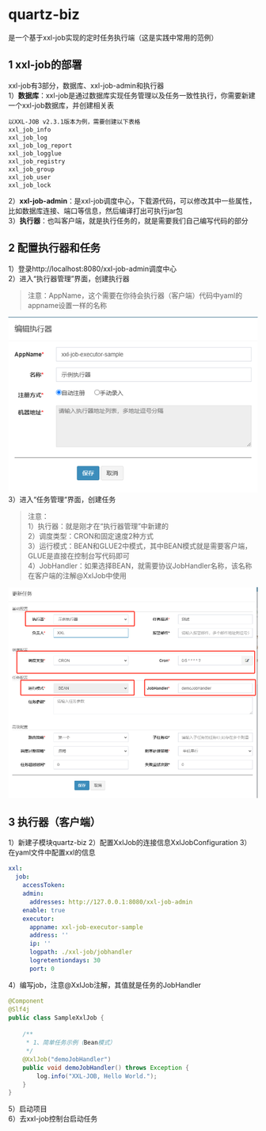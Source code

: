 # quartz-biz
是一个基于xxl-job实现的定时任务执行端（这是实践中常用的范例）


## 1 xxl-job的部署
xxl-job有3部分，数据库、xxl-job-admin和执行器  
1）**数据库**：xxl-job是通过数据库实现任务管理以及任务一致性执行，你需要新建一个xxl-job数据库，并创建相关表
```text
以XXL-JOB v2.3.1版本为例，需要创建以下表格
xxl_job_info
xxl_job_log
xxl_job_log_report
xxl_job_logglue
xxl_job_registry
xxl_job_group
xxl_job_user
xxl_job_lock
```
2）**xxl-job-admin**：是xxl-job调度中心，下载源代码，可以修改其中一些属性，比如数据库连接、端口等信息，然后编译打出可执行jar包  
3）**执行器**：也叫客户端，就是执行任务的，就是需要我们自己编写代码的部分

## 2 配置执行器和任务
1）登录http://localhost:8080/xxl-job-admin调度中心  
2）进入“执行器管理”界面，创建执行器
> 注意：AppName，这个需要在你待会执行器（客户端）代码中yaml的appname设置一样的名称

![img.png](readme-img/执行器.png)  
3）进入“任务管理“界面，创建任务
> 注意：  
> 1）执行器：就是刚才在“执行器管理”中新建的  
> 2）调度类型：CRON和固定速度2种方式  
> 3）运行模式：BEAN和GLUE2中模式，其中BEAN模式就是需要客户端，GLUE是直接在控制台写代码即可  
> 4）JobHandler：如果选择BEAN，就需要协议JobHandler名称，该名称在客户端的注解@XxlJob中使用

![img.png](readme-img/任务.png)
## 3 执行器（客户端）
1）新建子模块quartz-biz
2）配置XxlJob的连接信息XxlJobConfiguration
3）在yaml文件中配置xxl的信息
```yaml
xxl:
  job:
    accessToken:
    admin:
      addresses: http://127.0.0.1:8080/xxl-job-admin
    enable: true
    executor:
      appname: xxl-job-executor-sample
      address: ''
      ip: ''
      logpath: ./xxl-job/jobhandler
      logretentiondays: 30
      port: 0
```
4）编写job，注意@XxlJob注解，其值就是任务的JobHandler
```java
@Component
@Slf4j
public class SampleXxlJob {

    /**
     * 1、简单任务示例（Bean模式）
     */
    @XxlJob("demoJobHandler")
    public void demoJobHandler() throws Exception {
        log.info("XXL-JOB, Hello World.");
    }
}
```
5）启动项目  
6）去xxl-job控制台启动任务
